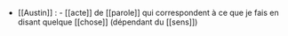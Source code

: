 - [[Austin]] :
        - [[acte]] de [[parole]] qui correspondent à ce que je fais en disant quelque [[chose]] (dépendant du [[sens]])
